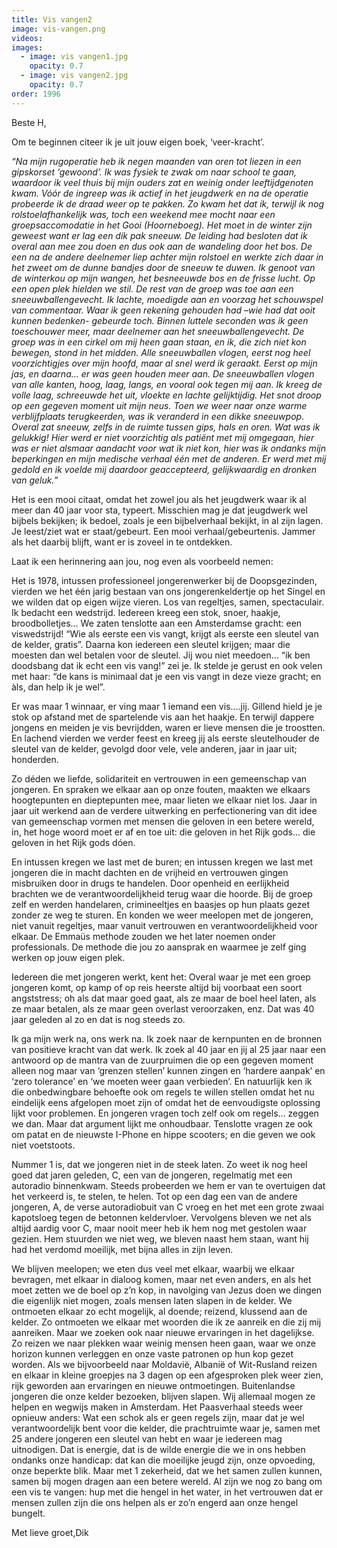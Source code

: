 ```yaml
---
title: Vis vangen2
image: vis-vangen.png
videos:
images:
  - image: vis vangen1.jpg
    opacity: 0.7
  - image: vis vangen2.jpg
    opacity: 0.7
order: 1996
---
```



Beste H,

Om te beginnen citeer ik je uit jouw eigen boek, ‘veer-kracht’.

*“Na mijn rugoperatie heb ik negen maanden van oren tot liezen in een gipskorset ‘gewoond’. Ik was fysiek te zwak om naar school te gaan, waardoor ik veel thuis bij mijn ouders zat en weinig onder leeftijdgenoten kwam. Vóór de ingreep was ik actief in het jeugdwerk en na de operatie probeerde ik de draad weer op te pakken. Zo kwam het dat ik, terwijl ik nog rolstoelafhankelijk was, toch een weekend mee mocht naar een groepsaccomodatie in het Gooi (Hoorneboeg). Het moet in de winter zijn geweest want er lag een dik pak sneeuw. De leiding had besloten dat ik overal aan mee zou doen en dus ook aan de wandeling door het bos. De een na de andere deelnemer liep achter mijn rolstoel en werkte zich daar in het zweet om de dunne bandjes door de sneeuw te duwen. Ik genoot van de winterkou op mijn wangen, het besneeuwde bos en de frisse lucht. Op een open plek hielden we stil. De rest van de groep was toe aan een sneeuwballengevecht. Ik lachte, moedigde aan en voorzag het schouwspel van commentaar. Waar ik geen rekening gehouden had –wie had dat ooit kunnen bedenken- gebeurde toch. Binnen luttele seconden was ik geen toeschouwer meer, maar deelnemer aan het sneeuwballengevecht. De groep was in een cirkel om mij heen gaan staan, en ik, die zich niet kon bewegen, stond in het midden. Alle sneeuwballen vlogen, eerst nog heel voorzichtigjes over mijn hoofd, maar al snel werd ik geraakt. Eerst op mijn jas, en daarna… er was geen houden meer aan. De sneeuwballen vlogen van alle kanten, hoog, laag, langs, en vooral ook tegen mij aan. Ik kreeg de volle laag, schreeuwde het uit, vloekte en lachte gelijktijdig. Het snot droop op een gegeven moment uit mijn neus. Toen we weer naar onze warme verblijfplaats terugkeerden, was ik veranderd in een dikke sneeuwpop. Overal zat sneeuw, zelfs in de ruimte tussen gips, hals en oren. Wat was ik gelukkig! Hier werd er niet voorzichtig als patiënt met mij omgegaan, hier was er niet alsmaar aandacht voor wat ik niet kon, hier was ik ondanks mijn beperkingen en mijn medische verhaal één met de anderen. Er werd met mij gedold en ik voelde mij daardoor geaccepteerd, gelijkwaardig en dronken van geluk.”*

Het is een mooi citaat, omdat het zowel jou als het jeugdwerk waar ik al meer dan 40 jaar voor sta, typeert. Misschien mag je dat jeugdwerk wel bijbels bekijken; ik bedoel, zoals je een bijbelverhaal bekijkt, in al zijn lagen. Je leest/ziet wat er staat/gebeurt. Een mooi verhaal/gebeurtenis. Jammer als het daarbij blijft, want er is zoveel in te ontdekken.

Laat ik een herinnering aan jou, nog even als voorbeeld nemen:

Het is 1978, intussen professioneel jongerenwerker bij de Doopsgezinden, vierden we het één jarig bestaan van ons jongerenkeldertje op het Singel en we wilden dat op eigen wijze vieren. Los van regeltjes, samen, spectaculair. Ik bedacht een wedstrijd. Iedereen kreeg een stok, snoer, haakje, broodbolletjes… We zaten tenslotte aan een Amsterdamse gracht: een viswedstrijd! “Wie als eerste een vis vangt, krijgt als eerste een sleutel van de kelder, gratis”. Daarna kon iedereen een sleutel krijgen; maar die moesten dan wel betalen voor de sleutel. Jij  wou niet meedoen… “ik ben doodsbang dat ik echt een vis vang!” zei je. Ik stelde je gerust en  ook velen met haar: “de kans is minimaal dat je een vis vangt in deze vieze gracht; en àls, dan help ik je wel”.

Er was maar 1 winnaar, er ving maar 1 iemand een vis….jij. Gillend hield je je stok op afstand met de spartelende vis aan het haakje. En terwijl dappere jongens en meiden je vis bevrijdden, waren er lieve mensen die je  troostten. En lachend vierden we verder feest en kreeg  jij als eerste sleutelhouder de sleutel van de kelder, gevolgd door vele, vele anderen, jaar in jaar uit; honderden.

Zo déden we liefde, solidariteit en vertrouwen in een gemeenschap van jongeren. En spraken we elkaar aan op onze fouten, maakten we elkaars hoogtepunten en dieptepunten mee, maar lieten we elkaar niet los. Jaar in jaar uit werkend aan de verdere uitwerking en perfectionering van dit idee van gemeenschap vormen met mensen die geloven in een betere wereld, in, het hoge woord moet er af en toe uit: die geloven in het Rijk gods… die geloven in het Rijk gods dóen.

En intussen kregen we last met de buren; en intussen kregen we last met jongeren die in macht dachten en de vrijheid en vertrouwen gingen misbruiken door in drugs te handelen. Door openheid en eerlijkheid brachten we de verantwoordelijkheid terug waar die hoorde. Bij de groep zelf en werden handelaren, crimineeltjes en baasjes op hun plaats gezet zonder ze weg te sturen. En konden we weer meelopen met de jongeren, niet vanuit regeltjes, maar vanuit vertrouwen en verantwoordelijkheid voor elkaar. De Emmaüs methode zouden we het later noemen onder professionals. De methode die jou zo aansprak en waarmee je zelf ging werken op jouw eigen plek.

Iedereen die met jongeren werkt, kent het: Overal waar je met een groep jongeren komt, op kamp of op reis heerste altijd bij voorbaat een soort angststress; oh als dat maar goed gaat, als ze maar de boel heel laten, als ze maar betalen, als ze maar geen overlast veroorzaken, enz. Dat was 40 jaar geleden al zo en dat is nog steeds zo.

Ik ga mijn werk na, ons werk na. Ik zoek naar de kernpunten en de bronnen van positieve kracht van dat werk. Ik zoek al 40 jaar en jij al 25 jaar naar een antwoord op de mantra van de  zuurpruimen die op een gegeven moment alleen nog maar van ‘grenzen stellen’ kunnen zingen en ‘hardere aanpak’ en ‘zero tolerance’ en ‘we moeten weer gaan verbieden’.  En natuurlijk ken ik die onbedwingbare behoefte ook om regels te willen stellen omdat het nu eindelijk eens afgelopen moet zijn of omdat het de eenvoudigste oplossing lijkt voor problemen. En jongeren vragen toch zelf ook om regels… zeggen we dan. Maar dat argument lijkt me onhoudbaar. Tenslotte vragen ze ook om patat en de nieuwste I-Phone en hippe scooters; en die geven we ook niet voetstoots.

Nummer 1 is, dat we jongeren niet in de steek laten. Zo weet ik nog heel goed dat jaren geleden, C, een van de jongeren, regelmatig met een autoradio binnenkwam. Steeds probeerden we hem er van te overtuigen dat het verkeerd is, te stelen, te helen. Tot op een dag een van de andere jongeren, A, de verse autoradiobuit van C vroeg en het met een grote zwaai kapotsloeg tegen de betonnen keldervloer.  Vervolgens bleven we net als altijd aardig voor C, maar nooit meer heb ik hem nog met gestolen waar gezien. Hem stuurden we niet weg, we bleven naast hem staan, want hij had het verdomd moeilijk, met bijna alles in zijn leven.

We blijven meelopen; we eten dus veel met elkaar, waarbij we elkaar bevragen, met elkaar in dialoog komen, maar net even anders, en als het moet zetten we de boel op z’n kop, in navolging van Jezus doen we dingen die eigenlijk niet mogen, zoals mensen laten slapen in de kelder. We ontmoeten elkaar zo echt mogelijk, al doende; reizend, klussend aan de kelder. Zo ontmoeten we elkaar met woorden die ik ze aanreik en die zij mij aanreiken. Maar we zoeken ook naar nieuwe ervaringen in het dagelijkse. Zo reizen we naar plekken waar weinig mensen heen gaan, waar we onze horizon kunnen verleggen en onze vaste patronen op hun kop gezet worden. Als we bijvoorbeeld naar Moldavië, Albanië of Wit-Rusland reizen en elkaar in kleine groepjes na 3 dagen op een afgesproken plek weer zien, rijk geworden aan ervaringen en nieuwe ontmoetingen. Buitenlandse jongeren die onze kelder bezoeken, blijven slapen. Wij allemaal mogen ze helpen en wegwijs maken in Amsterdam. Het Paasverhaal steeds weer opnieuw anders: Wat een schok als er geen regels zijn, maar dat je wel verantwoordelijk bent voor die kelder, die prachtruimte waar je, samen met 25 andere jongeren een sleutel van hebt en waar je iedereen mag uitnodigen. Dat is energie, dat is de wilde energie die we in ons hebben ondanks onze handicap: dat kan die moeilijke jeugd zijn, onze opvoeding, onze beperkte blik. Maar met 1 zekerheid, dat we het samen zullen kunnen, samen bij mogen dragen aan een betere wereld. Al zijn we nog zo bang om een vis te vangen: hup met die hengel in het water, in het vertrouwen dat er mensen zullen zijn die ons helpen als er zo’n engerd aan onze hengel bungelt.

Met lieve groet,Dik